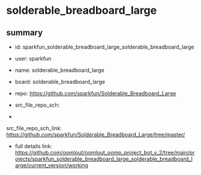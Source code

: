 # solderable_breadboard_large
 
## summary 
* id: sparkfun_solderable_breadboard_large_solderable_breadboard_large
* user: sparkfun
* name: solderable_breadboard_large
* board: solderable_breadboard_large
* repo: https://github.com/sparkfun/Solderable_Breadboard_Large



* src_file_repo_sch: 
*
 src_file_repo_sch_link: https://github.com/sparkfun/Solderable_Breadboard_Large/tree/master/
* full details link: https://github.com/oomlout/oomlout_oomp_project_bot_v_2/tree/main/projects/sparkfun_solderable_breadboard_large_solderable_breadboard_large/current_version/working  






